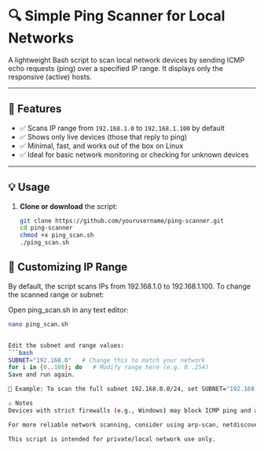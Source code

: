 # 🔍 Simple Ping Scanner for Local Networks

A lightweight Bash script to scan local network devices by sending ICMP echo requests (ping) over a specified IP range. It displays only the responsive (active) hosts.

---

## 🚀 Features

- ✅ Scans IP range from `192.168.1.0` to `192.168.1.100` by default
- ✅ Shows only live devices (those that reply to ping)
- ✅ Minimal, fast, and works out of the box on Linux
- ✅ Ideal for basic network monitoring or checking for unknown devices

---

## 💡 Usage

1. **Clone or download** the script:
   ```bash
   git clone https://github.com/yourusername/ping-scanner.git
   cd ping-scanner
   chmod +x ping_scan.sh
   ./ping_scan.sh


## 🔧 Customizing IP Range
By default, the script scans IPs from 192.168.1.0 to 192.168.1.100.
To change the scanned range or subnet:

Open ping_scan.sh in any text editor:
   ```bash
   nano ping_scan.sh


Edit the subnet and range values:
   ```bash
SUBNET="192.168.0"   # Change this to match your network
for i in {0..100}; do   # Modify range here (e.g. 0..254)
Save and run again.

💬 Example: To scan the full subnet 192.168.0.0/24, set SUBNET="192.168.0" and for i in {0..254}

⚠️ Notes
Devices with strict firewalls (e.g., Windows) may block ICMP ping and appear "offline".

For more reliable network scanning, consider using arp-scan, netdiscover, or nmap.

This script is intended for private/local network use only.


